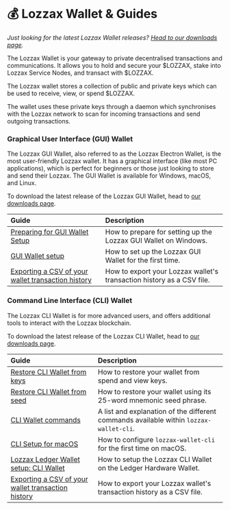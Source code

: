 # 💰 Lozzax Wallet & Guides

_Just looking for the latest Lozzax Wallet releases?_ [_Head to our downloads page_](https://github.com/lozzax/lozzax-electron-gui-wallet/releases)_._

The Lozzax Wallet is your gateway to private decentralised transactions and communications. It allows you to hold and secure your $LOZZAX, stake into Lozzax Service Nodes, and transact with $LOZZAX.

The Lozzax wallet stores a collection of public and private keys which can be used to receive, view, or spend $LOZZAX.

The wallet uses these private keys through a daemon which synchronises with the Lozzax network to scan for incoming transactions and send outgoing transactions.

### Graphical User Interface \(GUI\) Wallet

The Lozzax GUI Wallet, also referred to as the Lozzax Electron Wallet, is the most user-friendly Lozzax wallet. It has a graphical interface \(like most PC applications\), which is perfect for beginners or those just looking to store and send their Lozzax. The GUI Wallet is available for Windows, macOS, and Linux. 

To download the latest release of the Lozzax GUI Wallet, head to [our downloads page](https://docs.lozzax.xyz/downloads).

| Guide | Description |
| :--- | :--- |
| [Preparing for GUI Wallet Setup](preparing-for-gui-wallet-setup-windows.md) | How to prepare for setting up the Lozzax GUI Wallet on Windows. |
| [GUI Wallet setup](gui-wallet-setup.md) | How to set up the Lozzax GUI Wallet for the first time. |
| [Exporting a CSV of your wallet transaction history](exporting-a-csv-of-your-wallet-transaction-history.md) | How to export your Lozzax wallet's transaction history as a CSV file.                 |

### Command Line Interface \(CLI\) Wallet

The Lozzax CLI Wallet is for more advanced users, and offers additional tools to interact with the Lozzax blockchain.

To download the latest release of the Lozzax CLI Wallet, head to [our downloads page](https://docs.lozzax.xyz/downloads).

| Guide | Description |
| :--- | :--- |
| [Restore CLI Wallet from keys](restore-cli-from-keys.md) | How to restore your wallet from spend and view keys. |
| [Restore CLI Wallet from seed](restore-cli-from-seed.md) | How to restore your wallet using its 25-word mnemonic seed phrase. |
| [CLI Wallet commands](../Wallets/CliWallet/WalletCommands.md) | A list and explanation of the different commands available within `lozzax-wallet-cli`. |
| [CLI Setup for macOS](cli-wallet-setup-macos.md) | How to configure `lozzax-wallet-cli` for the first time on macOS. |
| [Lozzax Ledger Wallet setup: CLI Wallet](lozzax-ledger-wallet-usage-cli-wallet.md) | How to setup the Lozzax CLI Wallet on the Ledger Hardware Wallet. |
| [Exporting a CSV of your wallet transaction history](exporting-a-csv-of-your-wallet-transaction-history.md) | How to export your Lozzax wallet's transaction history as a CSV file.                                                   |

